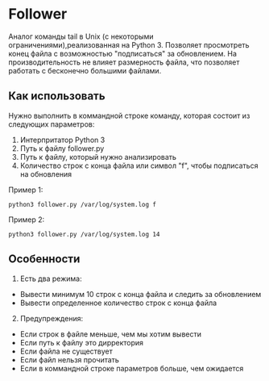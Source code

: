 # Follower
Аналог команды tail в Unix (с некоторыми ограничениями),реализованная на Python 3.
Позволяет просмотреть конец файла с возможностью "подписаться" за обновлением.
На производительность не влияет размерность файла, что позволяет работать с бесконечно большими файлами.

## Как использовать ##
Нужно выполнить в коммандной строке команду,
которая состоит из следующих параметров: 

1) Интерпритатор Python 3 
2) Путь к файлу follower.py
3) Путь к файлу, который нужно анализировать
4) Количество строк с конца файла или символ "f", чтобы подписаться на обновления

Пример 1:

    python3 follower.py /var/log/system.log f
    
Пример 2:

    python3 follower.py /var/log/system.log 14
    

## Особенности ##

1) Есть два режима: 
* Вывести минимум 10 строк с конца файла и следить за обновлением
* Вывести определенное количество строк с конца файла

2) Предупреждения:
* Если строк в файле меньше, чем мы хотим вывести
* Если путь к файлу это дирректория
* Если файла не существует
* Если файл нельзя прочитать
* Если в коммандной строке параметров больше, чем ожидается
